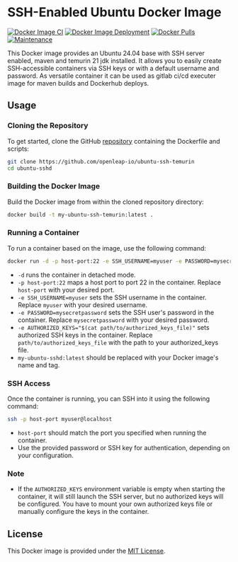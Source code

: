 # SSH-Enabled Ubuntu Docker Image

[![Docker Image CI](https://github.com/openleap-io/ubuntu-ssh-temurin/actions/workflows/ci.yml/badge.svg)](https://github.com/openleap-io/ubuntu-ssh-temurin/actions/workflows/ci.yml)
[![Docker Image Deployment](https://github.com/openleap-io/ubuntu-ssh-temurin/actions/workflows/cd.yml/badge.svg)](https://github.com/openleap-io/ubuntu-ssh-temuring/actions/workflows/cd.yml)
[![Docker Pulls](https://img.shields.io/docker/pulls/openleap/ubuntu-ssh-temurin.svg)](https://hub.docker.com/r/openleap/ubuntu-ssh-temurin)
[![Maintenance](https://img.shields.io/badge/Maintained-Yes-green.svg)](https://github.com/openleap-io/ubuntu-ssh-temurin)

This Docker image provides an Ubuntu 24.04 base with SSH server enabled, maven and temurin 21 jdk installed. 
It allows you to easily create SSH-accessible containers via SSH keys or with a default username and password.
As versatile container it can be used as gitlab ci/cd executer image for maven builds and Dockerhub deploys. 

## Usage

### Cloning the Repository

To get started, clone the GitHub  [repository](https://github.com/openleap-io/ubuntu-ssh-temurin) containing the Dockerfile and scripts:

```bash
git clone https://github.com/openleap-io/ubuntu-ssh-temurin
cd ubuntu-sshd
```

### Building the Docker Image

Build the Docker image from within the cloned repository directory:

```bash
docker build -t my-ubuntu-ssh-temurin:latest .
```

### Running a Container

To run a container based on the image, use the following command:

```bash
docker run -d -p host-port:22 -e SSH_USERNAME=myuser -e PASSWORD=mysecretpassword -e AUTHORIZED_KEYS="$(cat path/to/authorized_keys_file)" my-ubuntu-ssh-temurin:latest
```

- `-d` runs the container in detached mode.
- `-p host-port:22` maps a host port to port 22 in the container. Replace `host-port` with your desired port.
- `-e SSH_USERNAME=myuser` sets the SSH username in the container. Replace `myuser` with your desired username.
- `-e PASSWORD=mysecretpassword` sets the SSH user's password in the container. Replace `mysecretpassword` with your desired password.
- `-e AUTHORIZED_KEYS="$(cat path/to/authorized_keys_file)"` sets authorized SSH keys in the container. Replace `path/to/authorized_keys_file` with the path to your authorized_keys file.
- `my-ubuntu-sshd:latest` should be replaced with your Docker image's name and tag.

### SSH Access

Once the container is running, you can SSH into it using the following command:

```bash
ssh -p host-port myuser@localhost
```

- `host-port` should match the port you specified when running the container.
- Use the provided password or SSH key for authentication, depending on your configuration.

### Note

- If the `AUTHORIZED_KEYS` environment variable is empty when starting the container, it will still launch the SSH server, but no authorized keys will be configured. You have to mount your own authorized keys file or manually configure the keys in the container.

## License

This Docker image is provided under the [MIT License](LICENSE).
